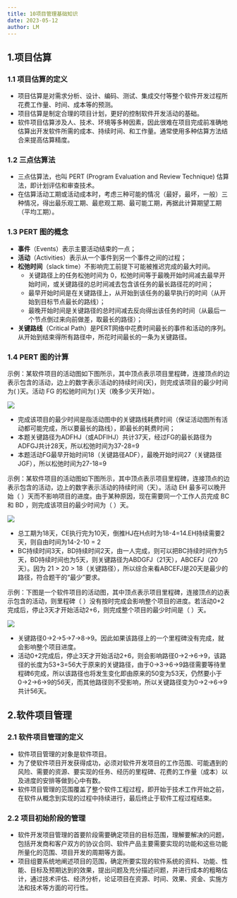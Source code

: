 ```yaml
---
title: 10项目管理基础知识
date: 2023-05-12
author: LM
---
```


## 1.项目估算

### 1.1 项目估算的定义

- 项目估算是对需求分析、设计、编码、测试、集成交付等整个软件开发过程所花费工作量、时间、成本等的预测。
- 项目估算是制定合理的项目计划，更好的控制软件开发活动的基础。
- 软件项目估算涉及人、技术、环境等多种因素，因此很难在项目完成前准确地估算出开发软件所需的成本、持续时间、和工作量。通常使用多种估算方法结合来提高估算精度。

### 1.2 三点估算法

- 三点估算法，也叫 PERT (Program Evaluation and Review Technique) 估算法，即计划评估和审查技术。
- 在估算活动工期或活动成本时，考虑三种可能的情况（最好，最坏，一般）三种情况，得出最乐观工期、最悲观工期、最可能工期，再据此计算期望工期（平均工期）。

### 1.3 PERT 图的概念

- **事件**（Events）表示主要活动结束的一点；
- **活动**（Activities）表示从一个事件到另一个事件之间的过程；
- **松弛时间**（slack time）不影响完工前提下可能被推迟完成的最大时间。
  - 关键路径上的任务松弛时间为 0，松弛时间等于最晚开始时间减去最早开始时间，或关键路径的总时间减去包含该任务的最长路径花的时间；
  - 最早开始时间是在关键路径上，从开始到该任务的最早执行的时间（从开始到目标节点最长的路线）；
  - 最晚开始时间是关键路径的总时间减去反向得出该任务的时间（从最后一个节点倒过来向前做差，取最长的路径）；
- **关键路线**（Critical Path）是PERT网络中花费时间最长的事件和活动的序列。从开始到结束得所有路径中，所花时间最长的一条为关键路径。

### 1.4 PERT 图的计算

示例：某软件项目的活动图如下图所示，其中顶点表示项目里程碑，连接顶点的边表示包含的活动，边上的数字表示活动的持续时间(天)，则完成该项目的最少时间为( )天。活动 FG 的松驰时间为( )天（晚多少天开始）。

![](/images/drawingbed/img/202307041001185.png)

- 完成该项目的最少时间是指活动图中的关键路线耗费时间（保证活动图所有活动都可能完成，所以要最长的路线），即最长的耗费时间；
- 本题关键路径为ADFHJ（或ADFIHJ）共计37天，经过FG的最长路径为ADFGJ共计28天，所以松弛时间为37-28=9
- 本题活动FG最早开始时间18（关键路径ADF），最晚开始时间27（关键路径JGF），所以松弛时间为27-18=9

示例：某软件项目的活动图如下图所示，其中顶点表示项目里程碑，连接顶点的边表示包含的活动，边上的数字表示活动的持续时间（天）。活动  EH 最多可以晚开始（ ）天而不影响项目的进度。由于某种原因，现在需要同一个工作人员完成 BC 和 BD ，则完成该项目的最少时间为（ ）天。

![](/images/drawingbed/img/202307041001520.png)

- 总工期为18天，CE执行完为10天，倒推HJ在H点时为18-4=14.EH持续需要2天，则自由时间为14-2-10 = 2
- BC持续时间3天，BD持续时间2天，由一人完成，则可以把BC持续时间作为5天，BD持续时间也为5天，则关键路径为ABDGFJ（21天），ABCEFJ（20天）。因为 21 > 20 > 18（关键路径），所以综合来看ABCEFJ是20天是最少的路径，符合题干的“最少”要求。

示例：下图是一个软件项目的活动图，其中顶点表示项目里程碑，连接顶点的边表示包含的活动，则里程碑（  ）没有按时完成会影响整个项目的进度。若活动0+2完成后，停止3天才开始活动2+6，则完成整个项目的最少时间是（  ）天。

![](/images/drawingbed/img/202307041001929.png)

- 关键路径0→2→5→7→8→9。因此如果该路径上的一个里程碑没有完成，就会影响整个项目进度。
- 活动0+2完成后，停止3天才开始活动2+6，则会影响路径0→2→6→9，该路径的长度为53+3=56大于原来的关键路径，由于0→3→6→9路径需要等待里程碑6完成，所以该路径也将发生变化即由原来的50变为53天，仍然要小于0→2→6→9的56天，而其他路径则不受影响，所以关键路径变为0→2→6→9共计56天。                

## 2.软件项目管理

### 2.1 软件项目管理的定义

- 软件项目管理的对象是软件项目。
- 为了使软件项目开发获得成功，必须对软件开发项目的工作范围、可能遇到的风险、需要的资源、要实现的任务、经历的里程碑、花费的工作量（成本）以及进度的安排等做到心中有数。
- 软件项目管理的范围覆盖了整个软件工程过程，即开始于技术工作开始之前，在软件从概念到实现的过程中持续进行，最后终止于软件工程过程结束。

### 2.2 项目初始阶段的管理

- 软件开发项目管理的首要阶段需要确定项目的目标范围，理解要解决的问题，包括开发商和客户双方的协议合同、软件产品主要需要实现的功能和这些功能所量化的范围、项目开发的周期等方面。
- 项目组要系统地阐述项目的范围，确定所要实现的软件系统的资料、功能、性能、目标及预期达到的效果，提出问题及充分描述问题，并进行成本的粗略估计，通过技术评估、经济分析，论证项目在资源、时间、效果、资金、实施方法和技术等方面的可行性。